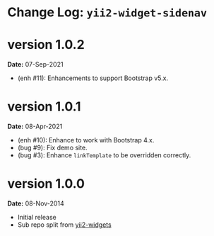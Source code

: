 Change Log: `yii2-widget-sidenav`
=================================

version 1.0.2
=============

**Date:** 07-Sep-2021

- (enh #11): Enhancements to support Bootstrap v5.x.

version 1.0.1
=============

**Date:** 08-Apr-2021

- (enh #10): Enhance to work with Bootstrap 4.x. 
- (bug #9): Fix demo site.
- (bug #3): Enhance `linkTemplate` to be overridden correctly.

version 1.0.0
=============

**Date:** 08-Nov-2014

- Initial release 
- Sub repo split from [yii2-widgets](https://github.com/kartik-v/yii2-widgets)